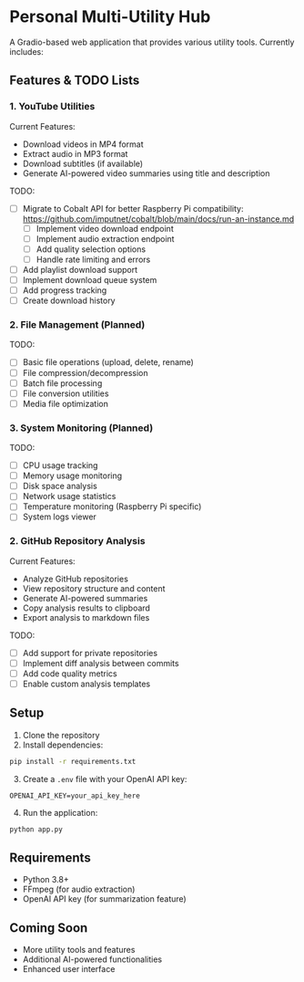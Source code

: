 # Personal Multi-Utility Hub

A Gradio-based web application that provides various utility tools. Currently includes:

## Features & TODO Lists

### 1. YouTube Utilities
Current Features:
- Download videos in MP4 format
- Extract audio in MP3 format
- Download subtitles (if available)
- Generate AI-powered video summaries using title and description

TODO:
- [ ] Migrate to Cobalt API for better Raspberry Pi compatibility: https://github.com/imputnet/cobalt/blob/main/docs/run-an-instance.md
  - [ ] Implement video download endpoint
  - [ ] Implement audio extraction endpoint
  - [ ] Add quality selection options
  - [ ] Handle rate limiting and errors
- [ ] Add playlist download support
- [ ] Implement download queue system
- [ ] Add progress tracking
- [ ] Create download history

### 2. File Management (Planned)
TODO:
- [ ] Basic file operations (upload, delete, rename)
- [ ] File compression/decompression
- [ ] Batch file processing
- [ ] File conversion utilities
- [ ] Media file optimization

### 3. System Monitoring (Planned)
TODO:
- [ ] CPU usage tracking
- [ ] Memory usage monitoring
- [ ] Disk space analysis
- [ ] Network usage statistics
- [ ] Temperature monitoring (Raspberry Pi specific)
- [ ] System logs viewer

### 2. GitHub Repository Analysis
Current Features:
- Analyze GitHub repositories
- View repository structure and content
- Generate AI-powered summaries
- Copy analysis results to clipboard
- Export analysis to markdown files

TODO:
- [ ] Add support for private repositories
- [ ] Implement diff analysis between commits
- [ ] Add code quality metrics
- [ ] Enable custom analysis templates

## Setup

1. Clone the repository
2. Install dependencies:
```bash
pip install -r requirements.txt
```

3. Create a `.env` file with your OpenAI API key:
```
OPENAI_API_KEY=your_api_key_here
```

4. Run the application:
```bash
python app.py
```

## Requirements
- Python 3.8+
- FFmpeg (for audio extraction)
- OpenAI API key (for summarization feature)

## Coming Soon
- More utility tools and features
- Additional AI-powered functionalities
- Enhanced user interface 